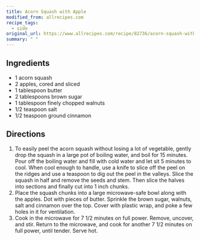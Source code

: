 ```yaml
---
title: Acorn Squash with Apple
modified_from: allrecipes.com
recipe_tags:
  - side
original_url: https://www.allrecipes.com/recipe/82736/acorn-squash-with-apple
summary: " "
---
```


## Ingredients

* 1 acorn squash
* 2 apples, cored and sliced
* 1 tablespoon butter
* 2 tablespoons brown sugar
* 1 tablespoon finely chopped walnuts
* 1/2 teaspoon salt
* 1/2 teaspoon ground cinnamon

## Directions

1. To easily peel the acorn squash without losing a lot of vegetable, gently drop the squash in a large pot of boiling water, and boil for 15 minutes. Pour off the boiling water and fill with cold water and let sit 5 minutes to cool. When cool enough to handle, use a knife to slice off the peel on the ridges and use a teaspoon to dig out the peel in the valleys. Slice the squash in half and remove the seeds and stem. Then slice the halves into sections and finally cut into 1 inch chunks.
1. Place the squash chunks into a large microwave-safe bowl along with the apples. Dot with pieces of butter. Sprinkle the brown sugar, walnuts, salt and cinnamon over the top. Cover with plastic wrap, and poke a few holes in it for ventilation.
1. Cook in the microwave for 7 1/2 minutes on full power. Remove, uncover, and stir. Return to the microwave, and cook for another 7 1/2 minutes on full power, until tender. Serve hot.